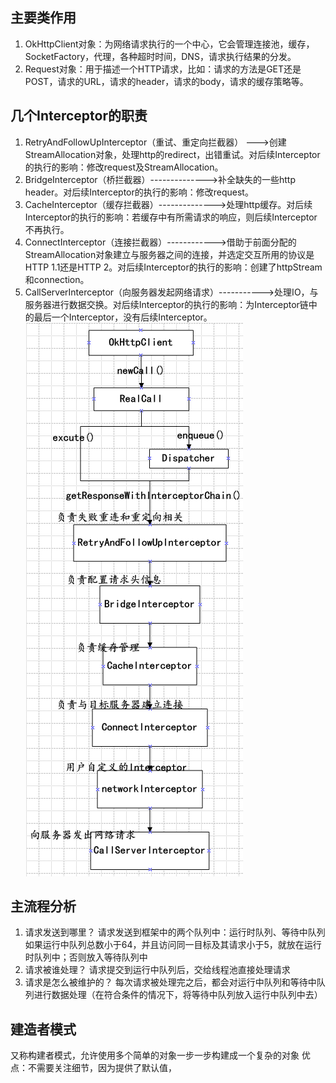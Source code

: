 ## 主要类作用
1. OkHttpClient对象：为网络请求执行的一个中心，它会管理连接池，缓存，SocketFactory，代理，各种超时时间，DNS，请求执行结果的分发。
2. Request对象：用于描述一个HTTP请求，比如：请求的方法是GET还是POST，请求的URL，请求的header，请求的body，请求的缓存策略等。

## 几个Interceptor的职责
1. RetryAndFollowUpInterceptor（重试、重定向拦截器） --->创建StreamAllocation对象，处理http的redirect，出错重试。对后续Interceptor的执行的影响：修改request及StreamAllocation。
2. BridgeInterceptor（桥拦截器）-------------->补全缺失的一些http header。对后续Interceptor的执行的影响：修改request。
3. CacheInterceptor（缓存拦截器）-------------->处理http缓存。对后续Interceptor的执行的影响：若缓存中有所需请求的响应，则后续Interceptor不再执行。
4. ConnectInterceptor（连接拦截器）------------>借助于前面分配的StreamAllocation对象建立与服务器之间的连接，并选定交互所用的协议是HTTP 1.1还是HTTP 2。对后续Interceptor的执行的影响：创建了httpStream和connection。
5. CallServerInterceptor（向服务器发起网络请求）----------->处理IO，与服务器进行数据交换。对后续Interceptor的执行的影响：为Interceptor链中的最后一个Interceptor，没有后续Interceptor。
![okhttp](/assets/okhttp.png)

## 主流程分析
1. 请求发送到哪里？
请求发送到框架中的两个队列中：运行时队列、等待中队列
如果运行中队列总数小于64，并且访问同一目标及其请求小于5，就放在运行时队列中；否则放入等待队列中
2. 请求被谁处理？
请求提交到运行中队列后，交给线程池直接处理请求
3. 请求是怎么被维护的？
每次请求被处理完之后，都会对运行中队列和等待中队列进行数据处理（在符合条件的情况下，将等待中队列放入运行中队列中去）

## 建造者模式
又称构建者模式，允许使用多个简单的对象一步一步构建成一个复杂的对象
优点：不需要关注细节，因为提供了默认值，
